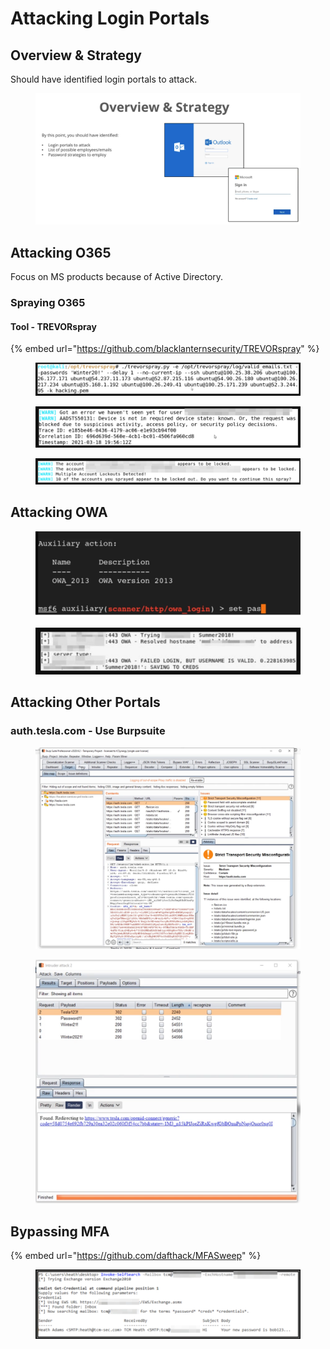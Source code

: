 # Attacking Login Portals

## Overview & Strategy <a href="#lecture_heading" id="lecture_heading"></a>

Should have identified login portals to attack.

<figure><img src="../.gitbook/assets/image (15).png" alt=""><figcaption></figcaption></figure>

## Attacking O365 <a href="#lecture_heading" id="lecture_heading"></a>

Focus on MS products because of Active Directory.

### Spraying O365

#### Tool - TREVORspray

{% embed url="https://github.com/blacklanternsecurity/TREVORspray" %}

<figure><img src="../.gitbook/assets/image (18).png" alt=""><figcaption></figcaption></figure>

<figure><img src="../.gitbook/assets/image (17).png" alt=""><figcaption></figcaption></figure>

<figure><img src="../.gitbook/assets/image (16).png" alt=""><figcaption></figcaption></figure>

## Attacking OWA <a href="#lecture_heading" id="lecture_heading"></a>

<figure><img src="../.gitbook/assets/image (19).png" alt=""><figcaption></figcaption></figure>

<figure><img src="../.gitbook/assets/image (20).png" alt=""><figcaption></figcaption></figure>

## Attacking Other Portals <a href="#lecture_heading" id="lecture_heading"></a>

### auth.tesla.com - Use Burpsuite

<figure><img src="../.gitbook/assets/image (21).png" alt=""><figcaption></figcaption></figure>

<figure><img src="../.gitbook/assets/image (22).png" alt=""><figcaption></figcaption></figure>

## Bypassing MFA <a href="#lecture_heading" id="lecture_heading"></a>

{% embed url="https://github.com/dafthack/MFASweep" %}

<figure><img src="../.gitbook/assets/image (25).png" alt=""><figcaption></figcaption></figure>

